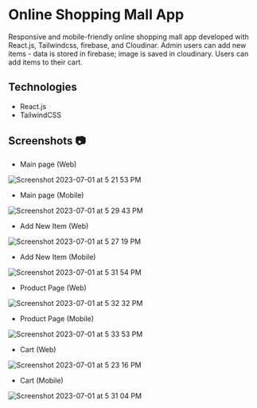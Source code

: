 # Online Shopping Mall App
Responsive and mobile-friendly online shopping mall app developed with React.js, Tailwindcss, firebase, and Cloudinar.
Admin users can add new items - data is stored in firebase; image is saved in cloudinary.
Users can add items to their cart.

## Technologies
- React.js
- TailwindCSS

## Screenshots 📷

- Main page (Web)
  
![Screenshot 2023-07-01 at 5 21 53 PM](https://github.com/sephinejo/online_shopping_app/assets/110086543/f26a3f32-aa78-45fb-b6a8-ba78235204f5)

- Main page (Mobile)
  
![Screenshot 2023-07-01 at 5 29 43 PM](https://github.com/sephinejo/online_shopping_app/assets/110086543/cc44ddef-86c4-4af7-9052-3a861121f297)

- Add New Item (Web)

![Screenshot 2023-07-01 at 5 27 19 PM](https://github.com/sephinejo/online_shopping_app/assets/110086543/5ab67236-d744-4459-b170-055348a2ab25)

- Add New Item (Mobile)
  
![Screenshot 2023-07-01 at 5 31 54 PM](https://github.com/sephinejo/online_shopping_app/assets/110086543/0a9c6ddf-5e8a-4c65-88fc-790254bec853)

- Product Page (Web)
  
![Screenshot 2023-07-01 at 5 32 32 PM](https://github.com/sephinejo/online_shopping_app/assets/110086543/cb17ee24-7e26-42b3-b235-bf37a109660a)

- Product Page (Mobile)
  
![Screenshot 2023-07-01 at 5 33 53 PM](https://github.com/sephinejo/online_shopping_app/assets/110086543/b41b0f65-7abc-43d5-b652-931062d49c8d)

- Cart (Web)
  
![Screenshot 2023-07-01 at 5 23 16 PM](https://github.com/sephinejo/online_shopping_app/assets/110086543/ad537290-6e65-4dd1-afd6-b87d4e5f1873)

- Cart (Mobile)

![Screenshot 2023-07-01 at 5 31 04 PM](https://github.com/sephinejo/online_shopping_app/assets/110086543/bf881679-961f-4764-aeda-e186762a89f7)
